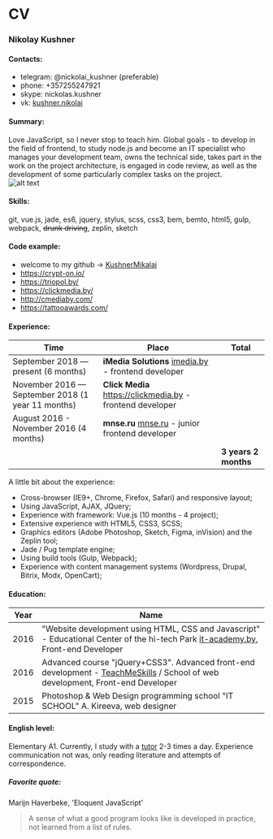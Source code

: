 # CV

### Nikolay Kushner

#### Contacts:
* telegram: @nickolai_kushner (preferable)
* phone: +357255247921 
* skype: nickolas.kushner
* vk: [kushner.nikolai](https://vk.com/kushner.nikolai)

#### Summary:
Love JavaScript, so I never stop to teach him. Global goals - to develop in the field of frontend, to study node.js and become an IT specialist who manages your development team, owns the technical side, takes part in the work on the project architecture, is engaged in code review, as well as the development of some particularly complex tasks on the project.  
![alt text](https://media.giphy.com/media/xNrM4cGJ8u3ao/giphy.gif "I will be the best")

#### Skills:
git, vue.js, jade, es6, jquery, stylus, scss, css3, bem, bemto, html5, gulp, webpack, ~~drunk driving~~, zeplin, sketch

#### Code example:
* welcome to my github -> [KushnerMikalai](https://github.com/KushnerMikalai)
* https://crypt-on.io/
* https://triopol.by/
* https://clickmedia.by/
* http://cmediaby.com/
* https://tattooawards.com/

#### Experience:
<table>
    <thead>
        <tr>
            <th>Time</th>
            <th>Place</th>
            <th>Total</th>
        </tr>
    </thead>
    <tbody>
        <tr>
            <td>September 2018 — present (6 months)</td>
            <td><b>iMedia Solutions</b> <a href="https://imedia.by" target="_blank">imedia.by</a> - frontend developer</td>
            <td></td>
        </tr>
        <tr>
            <td>November 2016 — September 2018 (1 year 11 months)</td>
            <td><b>Click Media</b> <a href="clickmedia.by" target="_blank">https://clickmedia.by</a> - frontend developer</td>
            <td></td>
        </tr>
        <tr>
            <td>August 2016 - November 2016 (4 months)</td>
            <td><b>mnse.ru</b> <a href="https://mnse.ru" target="_blank">mnse.ru</a> - junior frontend developer</td>
            <td></td>
        </tr>
        <tr>
            <td></td>
            <td></td>
            <td><b>3 years 2 months</b></td>
        </tr>
    </tbody>
</table>

A little bit about the experience:
- Cross-browser (IE9+, Chrome, Firefox, Safari) and responsive layout;
- Using JavaScript, AJAX, JQuery;
- Experience with framework: Vue.js (10 months - 4 project);
- Extensive experience with HTML5, CSS3, SCSS;
- Graphics editors (Adobe Photoshop, Sketch, Figma, inVision) and the Zeplin tool;
- Jade / Pug template engine;
- Using build tools (Gulp, Webpack);
- Experience with content management systems (Wordpress, Drupal, Bitrix, Modx, OpenCart);

#### Education:
| Year      | Name                                                                                                                                                        |
| --------- | ----------------------------------------------------------------------------------------------------------------------------------------------------------- |
| 2016      | "Website development using HTML, CSS and Javascript" - Educational Center of the hi-tech Park [it-academy.by](https://it-academy.by), Front-end Developer   |
| 2016      | Advanced course "jQuery+CSS3". Advanced front-end development - [TeachMeSkills](https://teachmeskills.by/) / School of web development, Front-end Developer |
| 2015      | Photoshop & Web Design programming school "IT SCHOOL" A. Kireeva, web designer                                                                              |

#### English level:
Elementary A1. Currently, I study with a [tutor](https://vk.com/lingvo__cheslavovna) 2-3 times a day. Experience communication not was, only reading literature and attempts of correspondence.

##### Favorite quote:
Marijn Haverbeke, 'Eloquent JavaScript'
> A sense of what a good program looks like is developed in practice, not learned from a list of rules.
